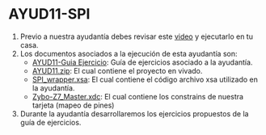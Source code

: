 # AYUD11-SPI

1. Previo a nuestra ayudantía debes revisar este [video]() y ejecutarlo en tu casa.
2. Los documentos asociados a la ejecución de esta ayudantía son:
    * [AYUD11-Guia Ejercicio]():  Guía de ejercicios asociado a la ayudantía. 
    * [AYUD11.zip](): El cual contiene el proyecto en vivado.
    * [SPI_wrapper.xsa](SPI_wrapper.xsa): El cual contiene el código archivo xsa utilizado en la ayudantía.  
    * [Zybo-Z7_Master.xdc](Zybo-Z7-Master.xdc):  El cual contiene los constrains de nuestra tarjeta (mapeo de pines)
3. Durante la ayudantía desarrollaremos los ejercicios propuestos de la guía de ejercicios.

